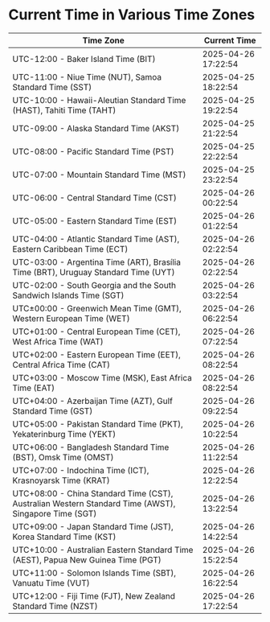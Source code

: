 # Current Time in Various Time Zones

| Time Zone | Current Time |
|-----------|--------------|
| UTC-12:00 - Baker Island Time (BIT) | 2025-04-26 17:22:54 |
| UTC-11:00 - Niue Time (NUT), Samoa Standard Time (SST) | 2025-04-25 18:22:54 |
| UTC-10:00 - Hawaii-Aleutian Standard Time (HAST), Tahiti Time (TAHT) | 2025-04-25 19:22:54 |
| UTC-09:00 - Alaska Standard Time (AKST) | 2025-04-25 21:22:54 |
| UTC-08:00 - Pacific Standard Time (PST) | 2025-04-25 22:22:54 |
| UTC-07:00 - Mountain Standard Time (MST) | 2025-04-25 23:22:54 |
| UTC-06:00 - Central Standard Time (CST) | 2025-04-26 00:22:54 |
| UTC-05:00 - Eastern Standard Time (EST) | 2025-04-26 01:22:54 |
| UTC-04:00 - Atlantic Standard Time (AST), Eastern Caribbean Time (ECT) | 2025-04-26 02:22:54 |
| UTC-03:00 - Argentina Time (ART), Brasília Time (BRT), Uruguay Standard Time (UYT) | 2025-04-26 02:22:54 |
| UTC-02:00 - South Georgia and the South Sandwich Islands Time (SGT) | 2025-04-26 03:22:54 |
| UTC±00:00 - Greenwich Mean Time (GMT), Western European Time (WET) | 2025-04-26 06:22:54 |
| UTC+01:00 - Central European Time (CET), West Africa Time (WAT) | 2025-04-26 07:22:54 |
| UTC+02:00 - Eastern European Time (EET), Central Africa Time (CAT) | 2025-04-26 08:22:54 |
| UTC+03:00 - Moscow Time (MSK), East Africa Time (EAT) | 2025-04-26 08:22:54 |
| UTC+04:00 - Azerbaijan Time (AZT), Gulf Standard Time (GST) | 2025-04-26 09:22:54 |
| UTC+05:00 - Pakistan Standard Time (PKT), Yekaterinburg Time (YEKT) | 2025-04-26 10:22:54 |
| UTC+06:00 - Bangladesh Standard Time (BST), Omsk Time (OMST) | 2025-04-26 11:22:54 |
| UTC+07:00 - Indochina Time (ICT), Krasnoyarsk Time (KRAT) | 2025-04-26 12:22:54 |
| UTC+08:00 - China Standard Time (CST), Australian Western Standard Time (AWST), Singapore Time (SGT) | 2025-04-26 13:22:54 |
| UTC+09:00 - Japan Standard Time (JST), Korea Standard Time (KST) | 2025-04-26 14:22:54 |
| UTC+10:00 - Australian Eastern Standard Time (AEST), Papua New Guinea Time (PGT) | 2025-04-26 15:22:54 |
| UTC+11:00 - Solomon Islands Time (SBT), Vanuatu Time (VUT) | 2025-04-26 16:22:54 |
| UTC+12:00 - Fiji Time (FJT), New Zealand Standard Time (NZST) | 2025-04-26 17:22:54 |
